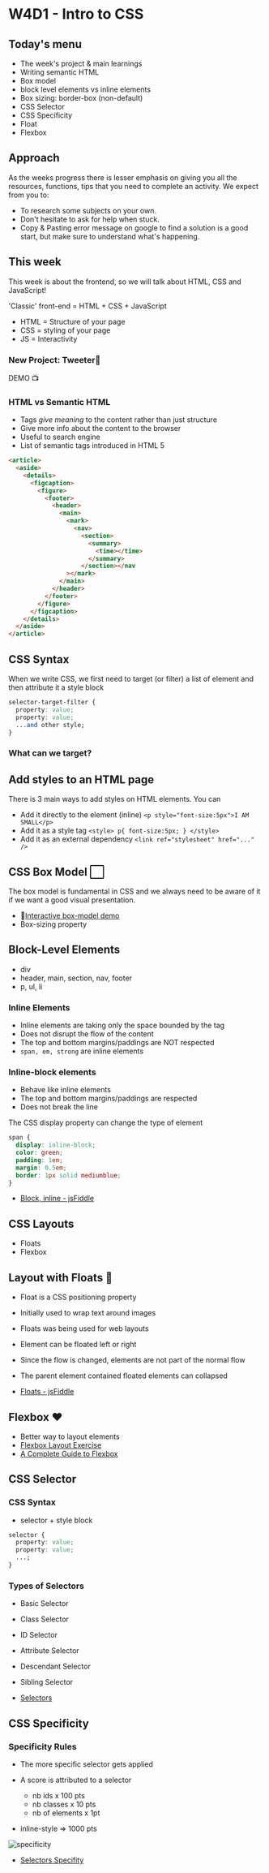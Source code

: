 # W4D1 - Intro to CSS

## Today's menu

- The week's project & main learnings
- Writing semantic HTML
- Box model
- block level elements vs inline elements
- Box sizing: border-box (non-default)
- CSS Selector
- CSS Specificity
- Float
- Flexbox

## Approach

As the weeks progress there is lesser emphasis on giving you all the resources, functions, tips that you need to complete an activity. We expect from you to:

- To research some subjects on your own.
- Don't hesitate to ask for help when stuck.
- Copy & Pasting error message on google to find a solution is a good start, but make sure to understand what's happening.

## This week

This week is about the frontend, so we will talk about HTML, CSS and JavaScript!

'Classic' front-end = HTML + CSS + JavaScript

- HTML = Structure of your page
- CSS = styling of your page
- JS = Interactivity

### New Project: Tweeter🐤

DEMO 📺

### HTML vs Semantic HTML

- Tags _give meaning_ to the content rather than just structure
- Give more info about the content to the browser
- Useful to search engine
- List of semantic tags introduced in HTML 5

```html
<article>
  <aside>
    <details>
      <figcaption>
        <figure>
          <footer>
            <header>
              <main>
                <mark>
                  <nav>
                    <section>
                      <summary>
                        <time></time>
                      </summary>
                    </section></nav
                ></mark>
              </main>
            </header>
          </footer>
        </figure>
      </figcaption>
    </details>
  </aside>
</article>
```

## CSS Syntax

When we write CSS, we first need to target (or filter) a list of element and then attribute it a style block

```css
selector-target-filter {
  property: value;
  property: value;
  ...and other style;
}
```

### What can we target?

## Add styles to an HTML page

There is 3 main ways to add styles on HTML elements. You can

- Add it directly to the element (inline) `<p style="font-size:5px">I AM SMALL</p>`
- Add it as a style tag `<style> p{ font-size:5px; } </style>`
- Add it as an external dependency `<link ref="stylesheet" href="..." />`

## CSS Box Model ⬜

The box model is fundamental in CSS and we always need to be aware of it if we want a good visual presentation.

- 🔗[Interactive box-model demo](http://guyroutledge.github.io/box-model/)
- Box-sizing property

## Block-Level Elements

- div
- header, main, section, nav, footer
- p, ul, li

### Inline Elements

- Inline elements are taking only the space bounded by the tag
- Does not disrupt the flow of the content
- The top and bottom margins/paddings are NOT respected
- `span, em, strong` are inline elements

### Inline-block elements

- Behave like inline elements
- The top and bottom margins/paddings are respected
- Does not break the line

The CSS display property can change the type of element

```css
span {
  display: inline-block;
  color: green;
  padding: 1em;
  margin: 0.5em;
  border: 1px solid mediumblue;
}
```

- [Block, inline - jsFiddle](https://jsfiddle.net/dtremblay/h8a92yvo/36/)

## CSS Layouts

- Floats
- Flexbox

## Layout with Floats 👿

- Float is a CSS positioning property
- Initially used to wrap text around images
- Floats was being used for web layouts
- Element can be floated left or right
- Since the flow is changed, elements are not part of the normal flow
- The parent element contained floated elements can collapsed

- [Floats - jsFiddle](https://jsfiddle.net/dtremblay/493tjkaz/16/)

## Flexbox ♥

- Better way to layout elements
- [Flexbox Layout Exercise](https://jsfiddle.net/dtremblay/493tjkaz/59/)
- [A Complete Guide to Flexbox](https://css-tricks.com/snippets/css/a-guide-to-flexbox/)

## CSS Selector

### CSS Syntax

- selector + style block

```css
selector {
  property: value;
  property: value;
  ...;
}
```

### Types of Selectors

- Basic Selector
- Class Selector
- ID Selector
- Attribute Selector
- Descendant Selector
- Sibling Selector

- [Selectors](https://jsfiddle.net/dtremblay/e3v095ws/94/)

## CSS Specificity

### Specificity Rules

- The more specific selector gets applied
- A score is attributed to a selector

  - nb ids x 100 pts
  - nb classes x 10 pts
  - nb of elements x 1pt

* inline-style => 1000 pts

![specificity](./specificity1.png)

- [Selectors Specifity](https://jsfiddle.net/dtremblay/xr94uLnb/24/)
